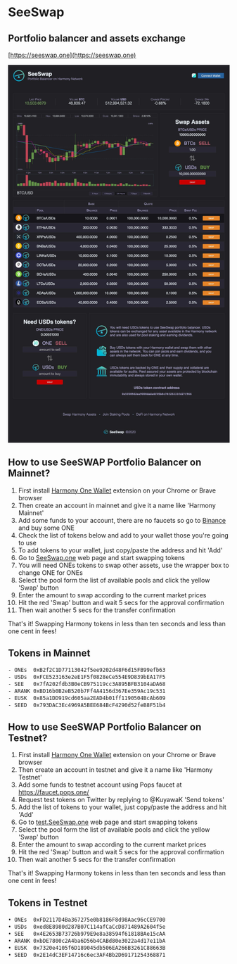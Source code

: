 # SeeSwap
## Portfolio balancer and assets exchange

[https://seeswap.one](https://seeswap.one)

![Screenshot1](media/seeswap.jpg)

## How to use SeeSWAP Portfolio Balancer on Mainnet?

1. First install [Harmony One Wallet](http://harmony.one/onewallet) extension on your Chrome or Brave browser
2. Then create an account in mainnet and give it a name like 'Harmony Mainnet'
3. Add some funds to your account, there are no faucets so go to [Binance](https://binance.com) and buy some ONE
4. Check the list of tokens below and add to your wallet those you're going to use
5. To add tokens to your wallet, just copy/paste the address and hit 'Add'
6. Go to [SeeSwap.one](https://seeswap.one/swap) web page and start swapping tokens
7. You will need ONEs tokens to swap other assets, use the wrapper box to change ONE for ONEs
8. Select the pool form the list of available pools and click the yellow 'Swap' button
9. Enter the amount to swap according to the current market prices
10. Hit the red 'Swap' button and wait 5 secs for the approval confirmation
11. Then wait another 5 secs for the transfer confirmation

That's it! Swapping Harmony tokens in less than ten seconds and less than one cent in fees!

## Tokens in Mainnet

```
- ONEs  0xB2f2C1D77113042f5ee9202d48F6d15FB99efb63
- USDs  0xFCE523163e2eE1F5f0828eCe554E9D839bEA17F5
- SEE   0x7fA202fdb3B0eCB975119cc3A895BFB3104aDA68
- ARANK 0xBD16b0B2eB520b7Ff4A4156d367Ee359Ac19c531
- EUSK  0x85a1DD919cd605aa2EAD4b01ff1190504BcAb609
- SEED  0x793DAC3Ec4969A5BEE684BcF4290d52feB8F51b4
```

## How to use SeeSWAP Portfolio Balancer on Testnet?

1. First install [Harmony One Wallet](http://harmony.one/onewallet) extension on your Chrome or Brave browser
2. Then create an account in testnet and give it a name like 'Harmony Testnet'
3. Add some funds to testnet account using Pops faucet at https://faucet.pops.one/
4. Request test tokens on Twitter by replying to @KuyawaK 'Send tokens'
5. Add the list of tokens to your wallet, just copy/paste the address and hit 'Add'
6. Go to [test.SeeSwap.one](https://test.seeswap.one/swap) web page and start swapping tokens
7. Select the pool form the list of available pools and click the yellow 'Swap' button
8. Enter the amount to swap according to the current market prices
9. Hit the red 'Swap' button and wait 5 secs for the approval confirmation
10. Then wait another 5 secs for the transfer confirmation

That's it! Swapping Harmony tokens in less than ten seconds and less than one cent in fees!

## Tokens in Testnet

```
• ONEs  0xFD2117D4Ba367275e0b8186F8d98Aac96cCE9700
• USDs  0xed8E8980d287B07C114afCaCcD871489A2604f5e
• SEE   0x4E2653B73726b979E9e8a38594f61818BAe15cAA
• ARANK 0xbDE7800c2A4ba6D56b4CABd80e3022a4d17e11bA
• EUSK  0x7320e4105f6D189045db506EA266B3261C88663B
• SEED  0x2E14dC3EF14716c6ec3AF4Bb2D69171254368871
```